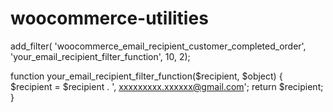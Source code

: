 # woocommerce-utilities

add_filter( 'woocommerce_email_recipient_customer_completed_order', 'your_email_recipient_filter_function', 10, 2);

function your_email_recipient_filter_function($recipient, $object) {
    $recipient = $recipient . ', xxxxxxxxx.xxxxxx@gmail.com';
    return $recipient;
}
